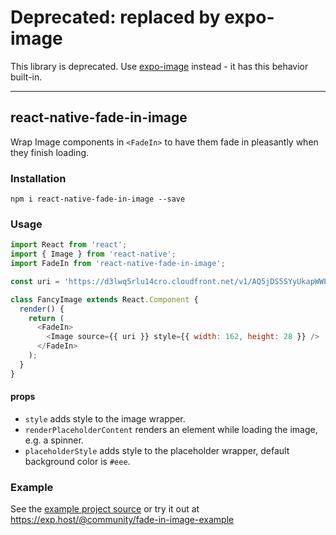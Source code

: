 # Deprecated: replaced by expo-image

This library is deprecated. Use [expo-image](https://docs.expo.dev/versions/latest/sdk/image/) instead - it has this behavior built-in.

<hr />

## react-native-fade-in-image

Wrap Image components in `<FadeIn>` to have them fade in pleasantly when they finish loading.

### Installation

```
npm i react-native-fade-in-image --save
```

### Usage

```javascript
import React from 'react';
import { Image } from 'react-native';
import FadeIn from 'react-native-fade-in-image';

const uri = 'https://d3lwq5rlu14cro.cloudfront.net/v1/AQ5jDS5SYyUkapWWEviV.png';

class FancyImage extends React.Component {
  render() {
    return (
      <FadeIn>
        <Image source={{ uri }} style={{ width: 162, height: 28 }} />
      </FadeIn>
    );
  }
}
```

#### props

- `style` adds style to the image wrapper.
- `renderPlaceholderContent` renders an element while loading the image, e.g. a spinner.
- `placeholderStyle` adds style to the placeholder wrapper, default background color is `#eee`.

### Example

See the [example
project
source](https://github.com/expo/react-native-fade-in-image/tree/master/example)
or try it out at https://exp.host/@community/fade-in-image-example
